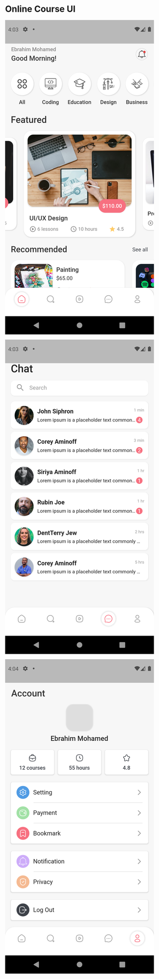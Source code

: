 <h1>Online Course UI</h1>

![ScreenShot](https://github.com/Ebrahim1133/Online-Course-UI-App-Using-Flutter/blob/master/Screenshot_1651889031.png)

![ScreenShot](https://github.com/Ebrahim1133/Online-Course-UI-App-Using-Flutter/blob/master/Screenshot_1651889040.png)

![ScreenShot](https://github.com/Ebrahim1133/Online-Course-UI-App-Using-Flutter/blob/master/Screenshot_1651889050.png)
